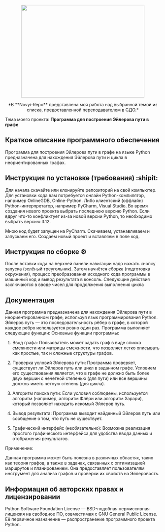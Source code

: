 <p align="center">
<img width="400" height="300" src="https://github.com/user-attachments/assets/adca1e1b-42cf-4210-a61d-e9785efedc7e">
</p>

<p align="center">
  *В **Novyi-Repo** представлена моя работа над выбранной темой из списка, предоставленной переподавателем в СДО.* 
</p>

Тема моего проекта: **Программа для построения Эйлерова пути в графе**

## Краткое описание программного обеспечения 
Программа для построения Эйлерова пути в графе на языке Python предназначена для нахождения Эйлерова пути и цикла в неориентированных графах.

## Инструкция по установке (требования) :shipit:
Для начала скачайте или клонируйте репозиторий на свой компьютер.
Для установки кода вам потребуется онлайн Python-компилятор, например OnlineGDB, Online-Python.
Либо клиентский (оффлайн) Python-интерпретатор, например PyCharm, Visual Studio. 
Во время создания нового проекта выбрать последнюю версию Python. 
Если вдруг что-то конфликтует из-за новой версии Python, то необходимо выбрать версию 3.12.

Мною код будет запущен на PyCharm. Скачиваем, устанавливаем и запускаем его. Создаём новый проект и вставляем в поле код.

## Инструкция по сборке ⚙️
После вставки кода на верхней панели навигации надо нажать кнопку запуска (зелёный треугольник). 
Затем начнётся сборка (подготовка окружения), процесс преобразования исходного кода программы в машинный код и вывод результата в консоль. 
Следующие действия заключаются в вводе чисел для продолжения выполнения цикла

## Документация
Данная программа предназначена для нахождения Эйлерова пути в неориентированном графе, используя язык программирования Python. 
Эйлеров путь — это последовательность рёбер в графе, в которой каждое ребро используется ровно один раз. 
Программа выполняет следующие функции:
Основные функции программы:
1. Ввод графа: Пользователь может задать граф в виде списка смежности или матрицы смежности, что позволяет легко описывать как простые, так и сложные структуры графов.

2. Проверка условий Эйлерова пути: Программа проверяет, существует ли Эйлеров путь или цикл в заданном графе.
   Условием его существования является, что в графе не должно быть более двух вершин с нечетной степенью (для пути) или все вершины должны иметь четную степень (для цикла).

4. Алгоритм поиска пути: Если условия соблюдены, используется алгоритм (например, алгоритм Флёри или алгоритм Харари), который позволяет находить искомый Эйлеров путь. 

5. Вывод результата: Программа выводит найденный Эйлеров путь или сообщение о том, что путь не существует.

6. Графический интерфейс (необязательно): Возможна реализация простого графического интерфейса для удобства ввода данных и отображения результатов.

Применение:

Данная программа может быть полезна в различных областях, таких как теория графов, а также в задачах, связанных с оптимизацией маршрутов и планированием. Она предоставляет пользователям инструмент для анализа графов и проверки их свойств на Эйлеровость. 

##  Информация об авторских правах и лицензировании
Python Software Foundation License — BSD-подобная пермиссивная лицензия на свободное ПО, совместимая с GNU General Public License. 
Её первичное назначение — распространение программного проекта Python.
